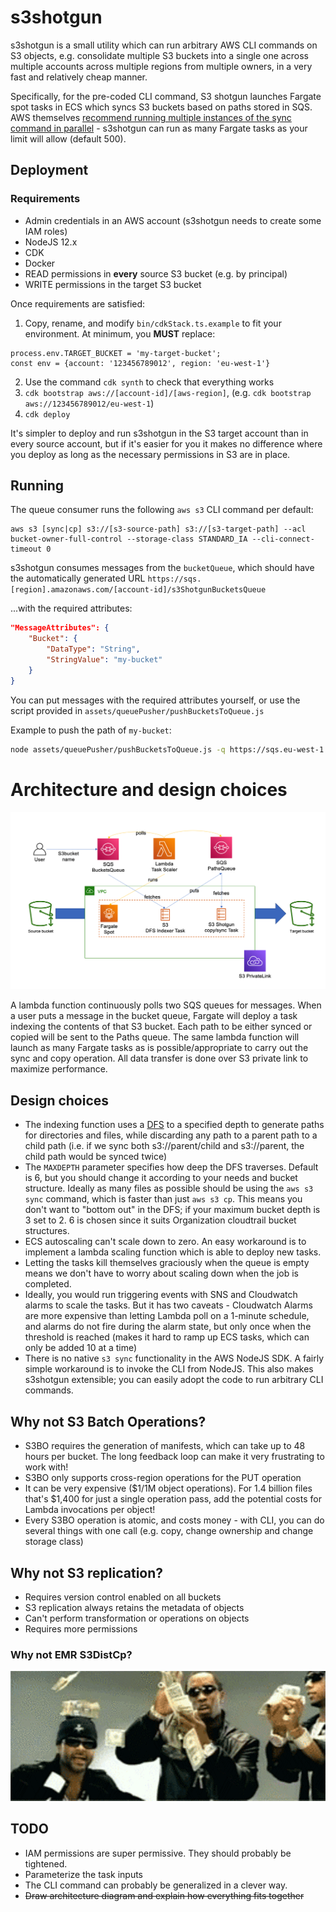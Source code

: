 # s3shotgun

s3shotgun is a small utility which can run arbitrary AWS CLI commands on S3 objects, e.g. consolidate multiple S3 buckets into a single one across multiple accounts across multiple regions from multiple owners, in a very fast and relatively cheap manner.

Specifically, for the pre-coded CLI command, S3 shotgun launches Fargate spot tasks in ECS which syncs S3 buckets based on paths stored in SQS. AWS themselves [recommend running multiple instances of the sync command in parallel](https://aws.amazon.com/premiumsupport/knowledge-center/s3-improve-transfer-sync-command/) - s3shotgun can run as many Fargate tasks as your limit will allow (default 500).

## Deployment
### Requirements
* Admin credentials in an AWS account (s3shotgun needs to create some IAM roles)
* NodeJS 12.x
* CDK
* Docker
* READ permissions in **every** source S3 bucket (e.g. by principal)
* WRITE permissions in the target S3 bucket

Once requirements are satisfied:
1. Copy, rename, and modify `bin/cdkStack.ts.example` to fit your environment. At minimum, you **MUST** replace:
```
process.env.TARGET_BUCKET = 'my-target-bucket';
const env = {account: '123456789012', region: 'eu-west-1'}
```

2. Use the command `cdk synth` to check that everything works
3. `cdk bootstrap aws://[account-id]/[aws-region]`, (e.g. `cdk bootstrap aws://123456789012/eu-west-1`)
4. `cdk deploy`

It's simpler to deploy and run s3shotgun in the S3 target account than in every source account, but if it's easier for you it makes no difference where you deploy as long as the necessary permissions in S3 are in place.

## Running
The queue consumer runs the following `aws s3` CLI command per default:
```
aws s3 [sync|cp] s3://[s3-source-path] s3://[s3-target-path] --acl bucket-owner-full-control --storage-class STANDARD_IA --cli-connect-timeout 0
```

s3shotgun consumes messages from the `bucketQueue`, which should have the automatically generated URL `https://sqs.[region].amazonaws.com/[account-id]/s3ShotgunBucketsQueue`

...with the required attributes:
```json
"MessageAttributes": {
    "Bucket": {
        "DataType": "String",
        "StringValue": "my-bucket"
    }
}
```

You can put messages with the required attributes yourself, or use the script provided in `assets/queuePusher/pushBucketsToQueue.js`

Example to push the path of `my-bucket`:

```bash
node assets/queuePusher/pushBucketsToQueue.js -q https://sqs.eu-west-1.amazonaws.com/123456789012/s3ShotgunBucketsQueue -b my-bucket
```

# Architecture and design choices

![s3shotgun architecture](prettypicture.png)

A lambda function continuously polls two SQS queues for messages. When a user puts a message in the bucket queue, Fargate will deploy a task indexing the contents of that S3 bucket. Each path to be either synced or copied will be sent to the Paths queue. The same lambda function will launch as many Fargate tasks as is possible/appropriate to carry out the sync and copy operation. All data transfer is done over S3 private link to maximize performance.

## Design choices
* The indexing function uses a [DFS](https://en.wikipedia.org/wiki/Depth-first_search) to a specified depth to generate paths for directories and files, while discarding any path to a parent path to a child path (i.e. if we sync both s3://parent/child and s3://parent, the child path would be synced twice)
* The `MAXDEPTH` parameter specifies how deep the DFS traverses. Default is 6, but you should change it according to your needs and bucket structure. Ideally as many files as possible should be using the `aws s3 sync` command, which is faster than just `aws s3 cp`. This means you don't want to "bottom out" in the DFS; if your maximum bucket depth is 3 set to 2. 6 is chosen since it suits Organization cloudtrail bucket structures.
* ECS autoscaling can't scale down to zero. An easy workaround is to implement a lambda scaling function which is able to deploy new tasks.
* Letting the tasks kill themselves graciously when the queue is empty means we don't have to worry about scaling down when the job is completed.
* Ideally, you would run triggering events with SNS and Cloudwatch alarms to scale the tasks. But it has two caveats - Cloudwatch Alarms are more expensive than letting Lambda poll on a 1-minute schedule, and alarms do not fire during the alarm state, but only once when the threshold is reached (makes it hard to ramp up ECS tasks, which can only be added 10 at a time)
* There is no native `s3 sync` functionality in the AWS NodeJS SDK. A fairly simple workaround is to invoke the CLI from NodeJS. This also makes s3shotgun extensible; you can easily adopt the code to run arbitrary CLI commands.

## Why not S3 Batch Operations?
* S3BO requires the generation of manifests, which can take up to 48 hours per bucket. The long feedback loop can make it very frustrating to work with!
* S3BO only supports cross-region operations for the PUT operation
* It can be very expensive ($1/1M object operations). For 1.4 billion files that's $1,400 for just a single operation pass, add the potential costs for Lambda invocations per object!
* Every S3BO operation is atomic, and costs money - with CLI, you can do several things with one call (e.g. copy, change ownership and change storage class)

## Why not S3 replication?
* Requires version control enabled on all buckets
* S3 replication always retains the metadata of objects
* Can't perform transformation or operations on objects
* Requires more permissions

### Why not EMR S3DistCp?
![money](money.gif)

## TODO

* IAM permissions are super permissive. They should probably be tightened.
* Parameterize the task inputs
* The CLI command can probably be generalized in a clever way.
* ~~Draw architecture diagram and explain how everything fits together~~